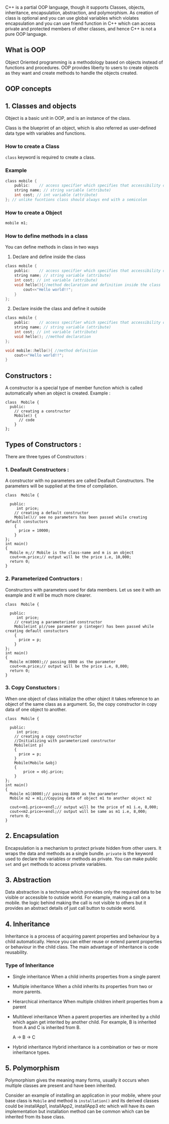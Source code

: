 C++ is a partial OOP language, though it supports Classes, objects, inheritance, encapsulation, abstraction, and polymorphism. As creation of class is optional and you can use global variables which violates encapsulation and you can use friend function in C++ which can access private and protected members of other classes, and hence C++ is not a pure OOP language.

## What is OOP

Object Oriented programming is a methodology based on objects instead of functions and procedures. OOP provides liberty to users to create objects as they want and create methods to handle the objects created. 

## OOP concepts

## 1. Classes and objects

Object is a basic unit in OOP, and is an instance of the class.

Class is the blueprint of an object, which is also referred as user-defined data type with variables and functions.

### How to create a Class

`class` keyword is required to create a class.

### Example

```c
class mobile {
    public:    // access specifier which specifies that accessibility of class members 
    string name; // string variable (attribute)
    int cost; // int variable (attribute)
}; // unlike fucntions class should always end with a semicolon 

```
### How to create a Object

```c
mobile m1;
```
### How to define methods in a class

You can define methods in class in two ways

1. Declare and define inside the class

```c
class mobile {
    public:    // access specifier which specifies that accessibility of class members 
    string name; // string variable (attribute)
    int cost; // int variable (attribute)
    void hello(){//method declaration and definition inside the class
        cout<<"Hello world!!";
    }
};

```
2. Declare inside the class and define it outside

```c
class mobile {
    public:    // access specifier which specifies that accessibility of class members 
    string name; // string variable (attribute)
    int cost; // int variable (attribute)
    void hello(); //method declaration
};

void mobile::hello(){ //method definition
    cout<<"Hello world!!";
}
```
## Constructors :
A constructor is a special type of member function which is called automatically when an object is created.
Example :
```
class  Mobile {
  public:
    // creating a constructor
    Mobile() {
      // code
    }
};
```
## Types of Constructors :

There are three types of Constructors :
### 1. Deafault Constructors :
A constructor with no parameters are called Deafault Constructors. The parameters will be supplied at the time of compilation.

```
class  Mobile {

  public:
     int price;
    // creating a default constructor
    Mobile()// see no parameters has been passed while creating default constuctors
    {
      price = 10000;
    }
};
int main()
{
  Mobile m;// Mobile is the class-name and m is an object
  cout<<m.price;// output will be the price i.e, 10,000;
  return 0;
}
```
### 2. Parameterized Contructors :
Constructors with parameters used for data members. Let us see it with an example and it will be much more clearer.
```
class  Mobile {

  public:
     int price;
    // creating a parameterized constructor
    Mobile(int p)//see parameter p (integer) has been passed while creating default constuctors
    {
      price = p;
    }
};
int main()
{
  Mobile m(8000);// passing 8000 as the parameter
  cout<<m.price;// output will be the price i.e, 8,000;
  return 0;
}
```
### 3. Copy Constuctors :
When one object of class initialize the other object it takes reference to an object of the same class as a argument.
So, the copy constructor in copy data of one object to another.
```
class  Mobile {

  public:
     int price;
    // creating a copy constructor
    //Initializing with parameterized constructor
    Mobile(int p)
    {
      price = p;
    }
    Mobile(Mobile &obj)
    {
        price = obj.price;
    }
};
int main()
{
  Mobile m1(8000);// passing 8000 as the parameter
  Mobile m2 = m1;//Copying data of object m1 to another object m2
  
  cout<<m1.price<<endl;// output will be the price of m1 i.e, 8,000;
  cout<<m2.price<<endl;// output will be same as m1 i.e, 8,000;
  return 0;
}
```
## 2. Encapsulation

Encapsulation is a mechanism to protect private hidden from other users. It wraps the data and methods as a single bundle. `private` is the keyword used to declare the variables or methods as private.  You can make public `set` and `get` methods to access private variables.

## 3. Abstraction

Data abstraction is a technique which provides only the required data to be visible or accessible to outside world. For example, making a call on a mobile. the logic behind making the call is not visible to others but it provides an abstract details of just call button to outside world.

## 4. Inheritance

Inheritance is a process of acquiring parent properties and behaviour by a child automatically. Hence you can either reuse or extend parent properties or behaviour in the child class. The main advantage of inheritance is code reusability.

### Type of Inheritance
* Single inheritance
    When a child inherits properties from a single parent

* Multiple inheritance
    When a child inherits its properties from two or more parents.

* Hierarchical inheritance
    When multiple children inherit properties from a parent

* Multilevel inheritance
    When a parent properties are inherited by a child which again get interited by another child. For example, B is inherited from A and C is inherited from B. 

    A -> B -> C
* Hybrid inheritance
    Hybrid inheritance is a combination or two or more inheritance types.

## 5. Polymorphism

Polymorphism gives the meaning many forms, usually it occurs when multiple classes are present and have been inherited.

Consider an example of installing an application in your mobile, where your base class is `Mobile` and method is `installation()` and its derived classes could be installApp1, installApp2, installApp3 etc which will have its own implementation but installation method can be common which can be inherited from its base class.

